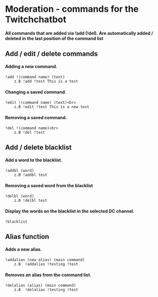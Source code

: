 # Moderation - commands for the Twitchchatbot

**All commands that are added via !add (!del). Are automatically added / deleted in the last position of the command list**

## **Add / edit / delete commands**

#### Adding a new command.

```
!add !(command name) (text)
    z.B !add !test This is a test
```
#### Changing a saved command.<br>

```
!edit !(command name) (text)<br>
    z.B !edit !test This is a new text
```     
#### Removing a saved command.<br>

```
!del !(command name)<br>
    z.B !del !test 
```    

## **Add / delete blacklist**

#### Add a word to the blacklist.<br>

```
!addbl (word)
    z.B !addbl test
```          
#### Removing a saved word from the blacklist<br>

```
!delbl (word)
    z.B !delbl test
```         
#### Display the words on the blacklist in the selected DC channel.<br>

```
!blacklist
```
## **Alias function**

#### Adds a new alias.<br>

```
!addalias (new alias) (main command)
    z.B  !addalias !testing !test
```
#### Removes an alias from the command list.<br>

```
!delalias (alias) (main command)
    z.B  !delalias !testing !test
```